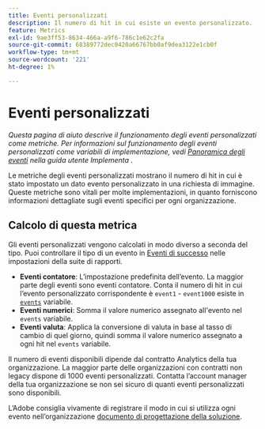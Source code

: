 ```yaml
---
title: Eventi personalizzati
description: Il numero di hit in cui esiste un evento personalizzato.
feature: Metrics
exl-id: 9ae3ff53-8634-466a-a9f6-786c1e62c2fa
source-git-commit: 68389772dec0420a66767bb0af9dea3122e1cb0f
workflow-type: tm+mt
source-wordcount: '221'
ht-degree: 1%

---
```


# Eventi personalizzati

*Questa pagina di aiuto descrive il funzionamento degli eventi personalizzati come metriche. Per informazioni sul funzionamento degli eventi personalizzati come variabili di implementazione, vedi [Panoramica degli eventi](/help/implement/vars/page-vars/events/events-overview.md) nella guida utente Implementa .*

Le metriche degli eventi personalizzati mostrano il numero di hit in cui è stato impostato un dato evento personalizzato in una richiesta di immagine. Queste metriche sono vitali per molte implementazioni, in quanto forniscono informazioni dettagliate sugli eventi specifici per ogni organizzazione.

## Calcolo di questa metrica

Gli eventi personalizzati vengono calcolati in modo diverso a seconda del tipo. Puoi controllare il tipo di un evento in [Eventi di successo](/help/admin/admin/c-manage-report-suites/c-edit-report-suites/conversion-var-admin/c-success-events/success-event.md) nelle impostazioni della suite di rapporti.

* **Eventi contatore**: L’impostazione predefinita dell’evento. La maggior parte degli eventi sono eventi contatore. Conta il numero di hit in cui l’evento personalizzato corrispondente è `event1` - `event1000` esiste in [`events`](/help/implement/vars/page-vars/events/events-overview.md) variabile.
* **Eventi numerici**: Somma il valore numerico assegnato all&#39;evento nel `events` variabile.
* **Eventi valuta**: Applica la conversione di valuta in base al tasso di cambio di quel giorno, quindi somma il valore numerico assegnato a ogni hit nel `events` variabile.

Il numero di eventi disponibili dipende dal contratto Analytics della tua organizzazione. La maggior parte delle organizzazioni con contratti non legacy dispone di 1000 eventi personalizzati. Contatta l’account manager della tua organizzazione se non sei sicuro di quanti eventi personalizzati sono disponibili.

L’Adobe consiglia vivamente di registrare il modo in cui si utilizza ogni evento nell’organizzazione [documento di progettazione della soluzione](/help/implement/prepare/solution-design.md).
